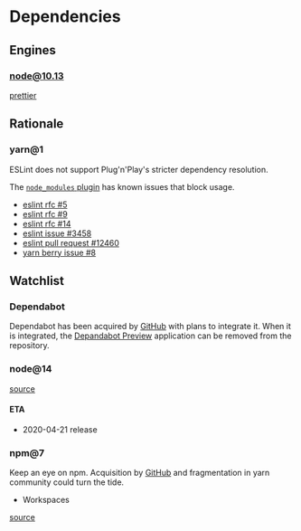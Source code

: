 # Dependencies

## Engines

### node@10.13

[prettier](https://github.com/prettier/prettier/blob/master/package.json)

## Rationale

### yarn@1

ESLint does not support Plug'n'Play's stricter dependency resolution.

The [`node_modules` plugin](https://github.com/yarnpkg/berry/tree/master/packages/plugin-node-modules) has known issues that block usage.

- [eslint rfc #5](https://github.com/eslint/rfcs/pull/5)
- [eslint rfc #9](https://github.com/eslint/rfcs/pull/9)
- [eslint rfc #14](https://github.com/eslint/rfcs/pull/14)
- [eslint issue #3458](https://github.com/eslint/eslint/issues/3458)
- [eslint pull request #12460](https://github.com/eslint/eslint/pull/12460)
- [yarn berry issue #8](https://github.com/yarnpkg/berry/issues/8)

## Watchlist

### Dependabot

Dependabot has been acquired by [GitHub](https://dependabot.com/blog/hello-github/) with plans to integrate it.
When it is integrated, the [Depandabot Preview](https://github.com/marketplace/dependabot-preview) application can be removed from the repository.

### node@14

[source](https://nodejs.org/en/about/releases/)

#### ETA

- 2020-04-21 release

### npm@7

Keep an eye on npm.
Acquisition by [GitHub](https://github.blog/2020-03-16-npm-is-joining-github/) and fragmentation in yarn community could turn the tide.

- Workspaces

[source](https://github.com/npm/cli/issues/878)
